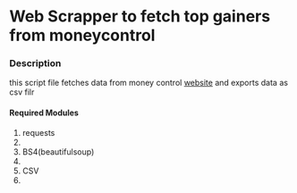 <h1>Web Scrapper to fetch top gainers from moneycontrol</h1>
<h3>
Description</h3>
<p>this script file fetches data from money control <a href="https://www.moneycontrol.com/stocks/marketstats/nse-gainer/all-companies_-2/">website</a> and exports data as csv filr</p>
<h4>Required Modules</h4>
<ol>
<li>requests<li>
<li>BS4(beautifulsoup)<li>
<li>CSV<li>
</ul>

